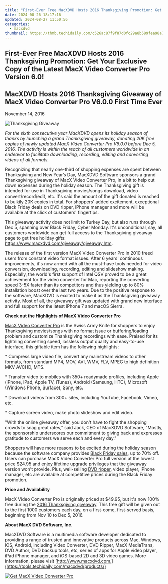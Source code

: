 ```yaml
---
title: "First-Ever Free MacXDVD Hosts 2016 Thanksgiving Promotion: Get Your Exclusive Copy of the Latest MacX Video Converter Pro Version 6.0!"
date: 2024-08-26 18:17:16
updated: 2024-08-27 11:50:56
categories:
  - macxdvd
thumbnail: https://thmb.techidaily.com/c526ac87f9f87d0fc29a8b589fea98a72d504302296a8e604ba200e55b8a3fda.jpg
---
```


## First-Ever Free MacXDVD Hosts 2016 Thanksgiving Promotion: Get Your Exclusive Copy of the Latest MacX Video Converter Pro Version 6.0!

## MacXDVD Hosts 2016 Thanksgiving Giveaway of MacX Video Converter Pro V6.0.0 First Time Ever

November 14, 2016

![Thanksgiving Giveaway](https://www.macxdvd.com/press-room/image/thanksgiving.png) 

_For the sixth consecutive year MacXDVD opens its holiday season of thanks by launching a grand Thanksgiving giveaway, donating 20K free copies of newly updated MacX Video Converter Pro V6.0.0 before Dec 5, 2016\. The activity is within the reach of all customers worldwide in an endeavor to facilitate downloading, recording, editing and converting videos of all formats._

Recognizing that nearly one-third of shopping expenses are spent between Thanksgiving and New Year’s Day, MacXDVD Software sponsors a grand Thanksgiving giveaway of MacX Video Converter Pro, in a bit to help cut down expenses during the holiday season. The Thanksgiving gift is intended for use in Thanksgiving movies/songs download, video convert/record/edit, etc. It's said the amount of the gift donated is reached to bulkily 20K copies in total. For shoppers' added excitement, exceptional Black Friday deals on DVD ripper, iPhone manager and more will be available at the click of customers' fingertips. 

This giveaway activity does not limit to Turkey Day, but also runs through Dec 5, spanning over Black Friday, Cyber Monday. It's unconditional, say, all customers worldwide can get full access to the Thanksgiving giveaway page to get free holiday gifts: <https://www.macxdvd.com/giveaway/giveaway.htm>. 

The release of the first version MacX Video Converter Pro in 2010 freed users from constant video format issues. After 6 years' continuous improvements, it's now armed with all the must-have tools needed for video conversion, downloading, recording, editing and slideshow making. Especially, the world's first support of Intel QSV proved to be a great achievement for the video converter for Mac, reporting the converting speed 3-5X faster than its competitors and thus yielding up to 80% installation boost over the last two years. Due to the positive response to the software, MacXDVD is excited to make it as the Thanksgiving giveaway activity. Most of all, the giveaway gift was updated with grand new interface and full support for the latest iPhone 7 and macOS Sierra. 

**Check out the Highlights of MacX Video Converter Pro**

[MacX Video Converter Pro](https://tools.techidaily.com/macxdvd/products/) is the Swiss Army Knife for shoppers to enjoy Thanksgiving movies/songs with no format issue or buffering/loading problem and customize Thanksgiving recordings with ease. Praised for its lightning converting speed, lossless output quality and easy-to-use interface, this giftable item has the following highlights: 

 \* Compress large video file, convert any mainstream videos to other formats, from standard MP4, MOV, AVI, WMV, FLV, MPEG to high definition MKV AVCHD, MTS. 

 \* Transfer video to mobiles with 350+ readymade profiles, including Apple (iPhone, iPad, Apple TV, iTunes), Android (Samsung, HTC), Microsoft (Windows Phone, Surface), Sony, etc. 

 \* Download videos from 300+ sites, including YouTube, Facebook, Vimeo, etc. 

 \* Capture screen video, make photo slideshow and edit video. 

 "With the online giveaway offer, you don't have to fight the shopping crowds to snag great rates," said Jack, CEO of MacXDVD Software, "Mostly, the sponsorship underscores our commitment to giving back and expresses gratitude to customers we serve each and every day." 

 Shoppers will have more reasons to be excited during the holiday season because the software company provides [Black Friday sales](https://tools.techidaily.com/macxdvd/products/), up to 70% off. Users can purchase MacX Video Converter Pro full version at the lowest price $24.95 and enjoy lifetime upgrade privileges that the giveaway version won't provide. Plus, well-selling [DVD ripper](https://tools.techidaily.com/macxdvd/products/), video player, iPhone manager, etc are available at competitive prices during the Black Friday promotion. 

**Price and Availability**

MacX Video Converter Pro is originally priced at $49.95, but it's now 100% free during the [2016 Thanksgiving giveaway](https://tools.techidaily.com/macxdvd/products/). This free gift will be given out to the first 1000 customers each day, on a first-come, first-served basis, beginning from Nov 10 to Dec 5, 2016\. 

**About MacX DVD Software, Inc.**

 MacXDVD Software is a multimedia software developer dedicated to providing a range of trusted and innovative products across Mac, Windows, iOS, Android, including Video Converter, DVD Ripper, MacX MediaTrans, DVD Author, DVD backup tools, etc, series of apps for Apple video player, iPad iPhone manager, and iOS-based 2D and 3D video games. More information, please visit [http://www.macxdvd.com.](https://tools.techidaily.com/macxdvd/products/)

[![Get MacX Video Converter Pro](https://www.macxdvd.com/press-room/../adv/mvcp-banner-r.jpg)](https://tools.techidaily.com/macxdvd/products/)

<ins class="adsbygoogle"
     style="display:block"
     data-ad-format="autorelaxed"
     data-ad-client="ca-pub-7571918770474297"
     data-ad-slot="1223367746"></ins>



<ins class="adsbygoogle"
     style="display:block"
     data-ad-client="ca-pub-7571918770474297"
     data-ad-slot="8358498916"
     data-ad-format="auto"
     data-full-width-responsive="true"></ins>
